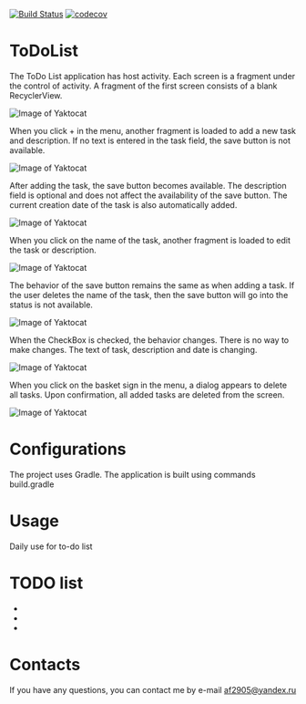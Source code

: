 [![Build Status](https://travis-ci.org/af2905/ToDoList.svg?branch=master)](https://travis-ci.org/af2905/ToDoList)
[![codecov](https://codecov.io/gh/af2905/ToDoList/branch/master/graph/badge.svg)](https://codecov.io/gh/af2905/ToDoList)

# ToDoList
The ToDo List application has host activity. Each screen is a fragment under the control of activity. A fragment of the first screen consists of a blank RecyclerView.

![Image of Yaktocat](https://github.com/af2905/ToDoList/blob/master/app/images/ToDoList1.jpg)

When you click + in the menu, another fragment is loaded to add a new task and description. If no text is entered in the task field, the save button is not available.

![Image of Yaktocat](https://github.com/af2905/ToDoList/blob/master/app/images/ToDoList2.jpg)

After adding the task, the save button becomes available. The description field is optional and does not affect the availability of the save button. The current creation date of the task is also automatically added.

![Image of Yaktocat](https://github.com/af2905/ToDoList/blob/master/app/images/ToDoList4.jpg)

When you click on the name of the task, another fragment is loaded to edit the task or description.

![Image of Yaktocat](https://github.com/af2905/ToDoList/blob/master/app/images/ToDoList5.jpg)

The behavior of the save button remains the same as when adding a task. If the user deletes the name of the task, then the save button will go into the status is not available.

![Image of Yaktocat](https://github.com/af2905/ToDoList/blob/master/app/images/ToDoList6.jpg)

When the CheckBox is checked, the behavior changes. There is no way to make changes. The text of task, description and date is changing.

![Image of Yaktocat](https://github.com/af2905/ToDoList/blob/master/app/images/ToDoList7.jpg)

When you click on the basket sign in the menu, a dialog appears to delete all tasks. Upon confirmation, all added tasks are deleted from the screen.

![Image of Yaktocat](https://github.com/af2905/ToDoList/blob/master/app/images/ToDoList8.jpg)

# Configurations
The project uses Gradle. The application is built using commands build.gradle

# Usage
Daily use for to-do list

# TODO list
*
*
*

# Contacts
If you have any questions, you can contact me by e-mail af2905@yandex.ru
